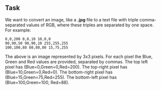 ## Task
We want to convert an image, like a  **.jpg** file to a text file with triple comma-separated values of RGB, where these triples are separated by one space. For example:  
```
0,0,200 0,0,10 10,0,0
90,90,50 90,90,10 255,255,255
100,100,88 80,80,80 15,75,255 
```
The above is an image represented by 3x3 pixels. For each pixel the Blue, Green and Red values are provided, separated by commas. The top left pixel has (Blue=0,Green=0,Red=200). The top-right pixel has (Blue=10,Green=0,Red=0). The bottom-right pixel has (Blue=15,Green=75,Red=255). The bottom-left pixel has (Blue=100,Green=100, Red=88).
